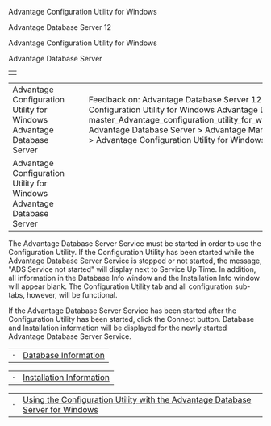 Advantage Configuration Utility for Windows




Advantage Database Server 12  

Advantage Configuration Utility for Windows

Advantage Database Server

|  |
| --- |
|  |

|  |  |  |  |  |
| --- | --- | --- | --- | --- |
| Advantage Configuration Utility for Windows  Advantage Database Server |  |  | Feedback on: Advantage Database Server 12 - Advantage Configuration Utility for Windows Advantage Database Server master\_Advantage\_configuration\_utility\_for\_windows\_nt\_2000\_2003 Advantage Database Server > Advantage Management Information > Advantage Configuration Utility for Windows / Dear Support Staff, |  |
| Advantage Configuration Utility for Windows  Advantage Database Server |  |  |  |  |

The Advantage Database Server Service must be started in order to use the Configuration Utility. If the Configuration Utility has been started while the Advantage Database Server Service is stopped or not started, the message, "ADS Service not started" will display next to Service Up Time. In addition, all information in the Database Info window and the Installation Info window will appear blank. The Configuration Utility tab and all configuration sub-tabs, however, will be functional.

If the Advantage Database Server Service has been started after the Configuration Utility has been started, click the Connect button. Database and Installation information will be displayed for the newly started Advantage Database Server Service.

|  |  |
| --- | --- |
| · | [Database Information](master_database_information3.htm) |

|  |  |
| --- | --- |
| · | [Installation Information](master_installation_information3.htm) |

|  |  |
| --- | --- |
| · | [Using the Configuration Utility with the Advantage Database Server for Windows](master_using_the_configuration_utility_with_the_advantage_database_server_for_windows_nt_2000_2003.htm) |